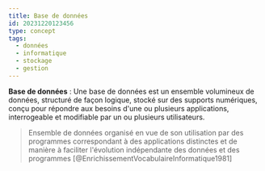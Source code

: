 ```yaml
---
title: Base de données
id: 20231220123456
type: concept
tags:
  - données
  - informatique
  - stockage
  - gestion
---
```

**Base de données** : Une base de données est un ensemble volumineux de données, structuré de façon logique, stocké sur des supports numériques, conçu pour répondre aux besoins d'une ou plusieurs applications, interrogeable et modifiable par un ou plusieurs utilisateurs. 
>Ensemble de données organisé en vue de son utilisation par des programmes correspondant à des applications distinctes et de manière à faciliter l'évolution indépendante des données et des programmes [@EnrichissementVocabulaireInformatique1981]